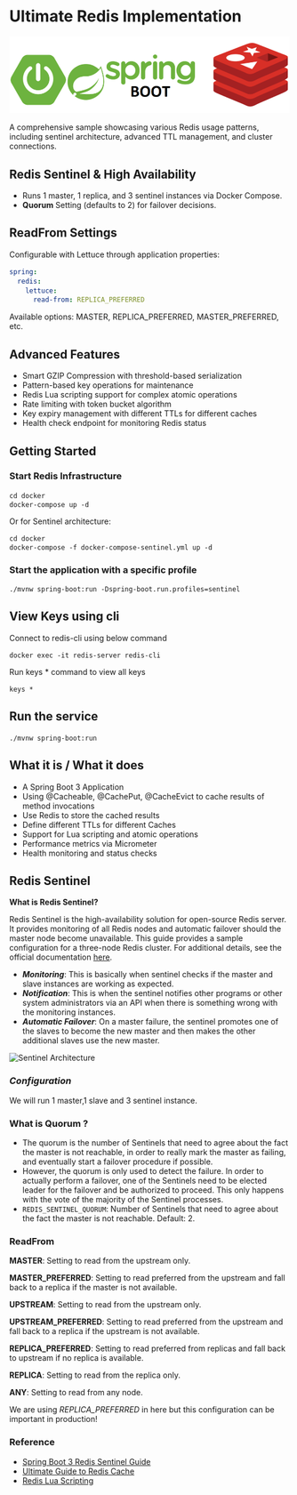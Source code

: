 # Ultimate Redis Implementation

![Spring Boot Redis](https://github.com/programmerfriend/programmerfriend.github.io/blob/master/img/content/robust-boot_title.png?raw=true "Spring Boot Redis")

A comprehensive sample showcasing various Redis usage patterns, including sentinel architecture, advanced TTL management, and cluster connections.

## Redis Sentinel & High Availability

- Runs 1 master, 1 replica, and 3 sentinel instances via Docker Compose.
- **Quorum** Setting (defaults to 2) for failover decisions.

## ReadFrom Settings

 Configurable with Lettuce through application properties:

 ```yaml
 spring:
   redis:
     lettuce:
       read-from: REPLICA_PREFERRED
 ```

Available options: MASTER, REPLICA_PREFERRED, MASTER_PREFERRED, etc.

## Advanced Features

- Smart GZIP Compression with threshold-based serialization
- Pattern-based key operations for maintenance
- Redis Lua scripting support for complex atomic operations
- Rate limiting with token bucket algorithm
- Key expiry management with different TTLs for different caches
- Health check endpoint for monitoring Redis status

## Getting Started

### Start Redis Infrastructure
```shell
cd docker
docker-compose up -d
```

Or for Sentinel architecture:
```shell
cd docker
docker-compose -f docker-compose-sentinel.yml up -d
```

### Start the application with a specific profile
```shell
./mvnw spring-boot:run -Dspring-boot.run.profiles=sentinel
```

## View Keys using cli

Connect to redis-cli using below command
```shell
docker exec -it redis-server redis-cli
```

Run keys * command to view all keys
```shell
keys *
```

## Run the service
```shell
./mvnw spring-boot:run
```

## What it is / What it does
* A Spring Boot 3 Application
* Using @Cacheable, @CachePut, @CacheEvict to cache results of method invocations
* Use Redis to store the cached results
* Define different TTLs for different Caches
* Support for Lua scripting and atomic operations
* Performance metrics via Micrometer
* Health monitoring and status checks

## Redis Sentinel

**What is Redis Sentinel?**

Redis Sentinel is the high-availability solution for open-source Redis server. It provides monitoring of all Redis nodes and automatic failover should the master node become unavailable. This guide provides a sample configuration for a three-node Redis cluster. For additional details, see the official documentation [here](https://redis.io/docs/latest/operate/oss_and_stack/management/sentinel/).

* **_Monitoring_**: This is basically when sentinel checks if the master and slave instances are working as expected.
* **_Notification_**: This is when the sentinel notifies other programs or other system administrators via an API when there is something wrong with the monitoring instances.
* **_Automatic Failover_**: On a master failure, the sentinel promotes one of the slaves to become the new master and then makes the other additional slaves use the new master.

![](sentinel-architecture.png "Sentinel Architecture")

### **_Configuration_**

We will run 1 master,1 slave and 3 sentinel instance.

### **What is Quorum ?**

* The quorum is the number of Sentinels that need to agree about the fact the master is not reachable, in order to really mark the master as failing, and eventually start a failover procedure if possible.
* However, the quorum is only used to detect the failure. In order to actually perform a failover, one of the Sentinels need to be elected leader for the failover and be authorized to proceed. This only happens with the vote of the majority of the Sentinel processes.
* `REDIS_SENTINEL_QUORUM`: Number of Sentinels that need to agree about the fact the master is not reachable. Default: 2.

### ReadFrom

**MASTER**: Setting to read from the upstream only.

**MASTER_PREFERRED**: Setting to read preferred from the upstream and fall back to a replica if the master is not available.

**UPSTREAM**: Setting to read from the upstream only.

**UPSTREAM_PREFERRED**: Setting to read preferred from the upstream and fall back to a replica if the upstream is not available.

**REPLICA_PREFERRED**: Setting to read preferred from replicas and fall back to upstream if no replica is available.

**REPLICA**: Setting to read from the replica only.

**ANY**: Setting to read from any node.

We are using _REPLICA_PREFERRED_ in here but this configuration can be important in production!

### Reference
 - [Spring Boot 3 Redis Sentinel Guide](https://medium.com/@htyesilyurt/spring-boot-3-redis-sentinel-lettuce-client-and-docker-compose-for-high-availability-1f1e3c372a5a)
 - [Ultimate Guide to Redis Cache](https://programmerfriend.com/ultimate-guide-to-redis-cache-with-spring-boot-2-and-spring-data-redis/)
 - [Redis Lua Scripting](https://redis.io/docs/manual/programmability/eval-intro/)
